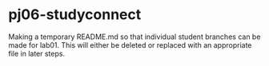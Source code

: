 # pj06-studyconnect

Making a temporary README.md so that individual student branches can be made for lab01. 
This will either be deleted or replaced with an appropriate file in later steps.
